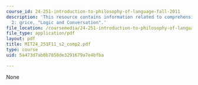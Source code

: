 ```yaml
---
course_id: 24-251-introduction-to-philosophy-of-language-fall-2011
description: 'This resource contains information related to comprehension exercise
  2: grice, "Logic and Conversation".'
file_location: /coursemedia/24-251-introduction-to-philosophy-of-language-fall-2011/5a473d7ab0b7858de3291679a7e4bfba_MIT24_251F11_s2_comp2.pdf
file_type: application/pdf
layout: pdf
title: MIT24_251F11_s2_comp2.pdf
type: course
uid: 5a473d7ab0b7858de3291679a7e4bfba

---
```

None